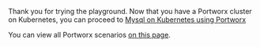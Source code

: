 Thank you for trying the playground. Now that you have a Portworx cluster on Kubernetes, you can proceed to [Mysql on Kubernetes using Portworx
](https://www.katacoda.com/portworx/scenarios/deploy-px-mysql)

You can view all Portworx scenarios [on this page](https://www.katacoda.com/portworx).